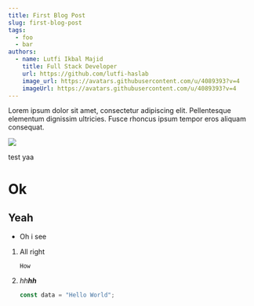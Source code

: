 ```yaml
---
title: First Blog Post
slug: first-blog-post
tags:
  - foo
  - bar
authors:
  - name: Lutfi Ikbal Majid
    title: Full Stack Developer
    url: https://github.com/lutfi-haslab
    image_url: https://avatars.githubusercontent.com/u/4089393?v=4
    imageUrl: https://avatars.githubusercontent.com/u/4089393?v=4
---
```

Lorem ipsum dolor sit amet, consectetur adipiscing elit. Pellentesque elementum dignissim ultricies. Fusce rhoncus ipsum tempor eros aliquam consequat.

![](/img/_50599277-fad1-48f1-9ad3-6db231749e2e.jpeg)

test yaa

# Ok

## Yeah

* Oh i see

1. All right

   `How`
2. *hh**hh***

   ```javascript
   const data = "Hello World";
   ```